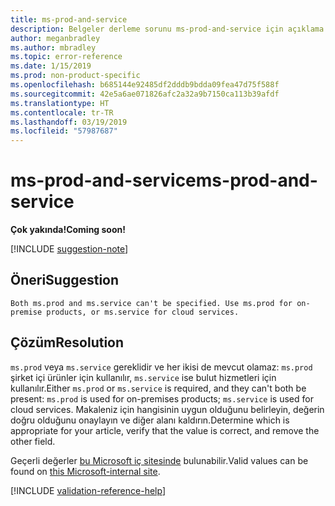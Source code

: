 ```yaml
---
title: ms-prod-and-service
description: Belgeler derleme sorunu ms-prod-and-service için açıklama ve çözüm
author: meganbradley
ms.author: mbradley
ms.topic: error-reference
ms.date: 1/15/2019
ms.prod: non-product-specific
ms.openlocfilehash: b685144e92485df2dddb9bdda09fea47d75f588f
ms.sourcegitcommit: 42e5a6ae071826afc2a32a9b7150ca113b39afdf
ms.translationtype: HT
ms.contentlocale: tr-TR
ms.lasthandoff: 03/19/2019
ms.locfileid: "57987687"
---
```

# <a name="ms-prod-and-service"></a><span data-ttu-id="19a0f-103">ms-prod-and-service</span><span class="sxs-lookup"><span data-stu-id="19a0f-103">ms-prod-and-service</span></span>

<span data-ttu-id="19a0f-104">**Çok yakında!**</span><span class="sxs-lookup"><span data-stu-id="19a0f-104">**Coming soon!**</span></span>

[!INCLUDE [suggestion-note](includes/suggestion-note.md)]

## <a name="suggestion"></a><span data-ttu-id="19a0f-105">Öneri</span><span class="sxs-lookup"><span data-stu-id="19a0f-105">Suggestion</span></span>

`Both ms.prod and ms.service can't be specified. Use ms.prod for on-premise products, or ms.service for cloud services.`

## <a name="resolution"></a><span data-ttu-id="19a0f-106">Çözüm</span><span class="sxs-lookup"><span data-stu-id="19a0f-106">Resolution</span></span>

<span data-ttu-id="19a0f-107">`ms.prod` veya `ms.service` gereklidir ve her ikisi de mevcut olamaz: `ms.prod` şirket içi ürünler için kullanılır, `ms.service` ise bulut hizmetleri için kullanılır.</span><span class="sxs-lookup"><span data-stu-id="19a0f-107">Either `ms.prod` or `ms.service` is required, and they can't both be present: `ms.prod` is used for on-premises products; `ms.service` is used for cloud services.</span></span> <span data-ttu-id="19a0f-108">Makaleniz için hangisinin uygun olduğunu belirleyin, değerin doğru olduğunu onaylayın ve diğer alanı kaldırın.</span><span class="sxs-lookup"><span data-stu-id="19a0f-108">Determine which is appropriate for your article, verify that the value is correct, and remove the other field.</span></span>

<span data-ttu-id="19a0f-109">Geçerli değerler [bu Microsoft iç sitesinde](https://docsmetadatatool.azurewebsites.net/allowlists) bulunabilir.</span><span class="sxs-lookup"><span data-stu-id="19a0f-109">Valid values can be found on [this Microsoft-internal site](https://docsmetadatatool.azurewebsites.net/allowlists).</span></span>

<!--make sure to add this file to your includes folder and verify the path-->
[!INCLUDE [validation-reference-help](includes/validation-reference-help.md)]
